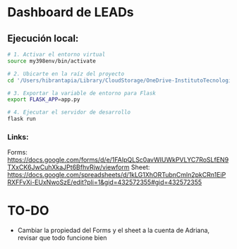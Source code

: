 # Dashboard de LEADs

## Ejecución local:

```bash
# 1. Activar el entorno virtual
source my398env/bin/activate

# 2. Ubicarte en la raíz del proyecto
cd '/Users/hibrantapia/Library/CloudStorage/OneDrive-InstitutoTecnologicoydeEstudiosSuperioresdeMonterrey/Work/Jobs/1 - Pernexium/Pernexium/Análitica/scriptsAWS/Dashboard-de-LEADs'

# 3. Exportar la variable de entorno para Flask
export FLASK_APP=app.py

# 4. Ejecutar el servidor de desarrollo
flask run
```

### Links:

Forms: https://docs.google.com/forms/d/e/1FAIpQLSc0avWIUWkPVLYC7RoSLfEN9TXxCK6JwCuhXkaJPt6BfhvRjw/viewform
Sheet: https://docs.google.com/spreadsheets/d/1kLG1XhORTubnCmln2pkCRn1EiPRXFFvXi-EUxNwoSzE/edit?pli=1&gid=432572355#gid=432572355

# TO-DO

- Cambiar la propiedad del Forms y el sheet a la cuenta de Adriana, revisar que todo funcione bien